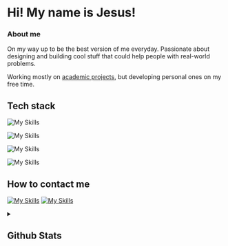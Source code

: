 # **Hi! My name is Jesus!**

### **About me**

On my way up to be the best version of me everyday. Passionate about designing and building cool stuff that could help people with real-world problems.

Working mostly on [academic projects](https://github.com/jcasben/Programacion-Ing-Informatica), but developing personal ones on my free time.

## **Tech stack**

![My Skills](https://go-skill-icons.vercel.app/api/icons?i=java,kotlin,rust,c&titles=true)

![My Skills](https://go-skill-icons.vercel.app/api/icons?i=spring,android&titles=true)

![My Skills](https://go-skill-icons.vercel.app/api/icons?i=git,firebase,docker,postman&titles=true)

![My Skills](https://go-skill-icons.vercel.app/api/icons?i=mongodb,mysql&titles=true)

## **How to contact me**
[![My Skills](https://skillicons.dev/icons?i=instagram)](https://www.instagram.com/jesuslearnstocode/)
[![My Skills](https://skillicons.dev/icons?i=linkedin)](https://www.linkedin.com/in/jesuscastillobenito/)

<details>
  <summary><h2>Github Stats</h2></summary>
  <img src="https://github-readme-stats.vercel.app/api/top-langs/?username=jcasben&layout=compact" />
</details>

